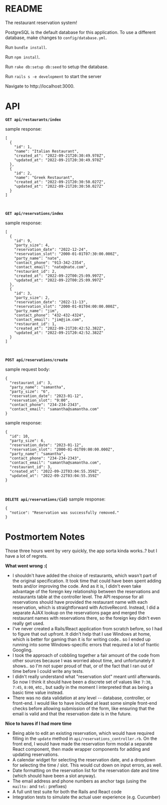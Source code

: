 # README

The restaurant reservation system!

PostgreSQL is the default database for this application. To use a different database, make changes to `config/database.yml`.

Run `bundle install`.

Run `npm install`.

Run `rake db:setup db:seed` to setup the database.

Run `rails s -e development` to start the server

Navigate to http://localhost:3000.

# API

**`GET api/restaurants/index`**

sample response:
```
[
  {
    "id": 1,
    "name": "Italian Restaurant",
    "created_at": "2022-09-21T20:30:49.978Z",
    "updated_at": "2022-09-21T20:30:49.978Z"
  },
  {
    "id": 2,
    "name": "Greek Restaurant",
    "created_at": "2022-09-21T20:30:50.027Z",
    "updated_at": "2022-09-21T20:30:50.027Z"
  }
]
```
<br>

**`GET api/reservations/index`**

sample response:
```
[
  {
    "id": 9,
    "party_size": 4,
    "reservation_date": "2022-12-24",
    "reservation_slot": "2000-01-01T07:30:00.000Z",
    "party_name": "nate",
    "contact_phone": "913-342-2354",
    "contact_email": "nate@nate.com",
    "restaurant_id": 2,
    "created_at": "2022-09-22T00:25:09.997Z",
    "updated_at": "2022-09-22T00:25:09.997Z"
  },
  {
    "id": 3,
    "party_size": 2,
    "reservation_date": "2022-11-13",
    "reservation_slot": "2000-01-01T04:00:00.000Z",
    "party_name": "jim",
    "contact_phone": "432-432-4324",
    "contact_email": "jim@jim.com",
    "restaurant_id": 1,
    "created_at": "2022-09-21T20:42:52.382Z",
    "updated_at": "2022-09-21T20:42:52.382Z"
  }
]
```
<br>

**`POST api/reservations/create`**

sample request body:
```
{
  "restaurant_id": 3,
  "party_name": "samantha",
  "party_size": "6",
  "reservation_date": "2023-01-12",
  "reservation_slot": "9:00",
  "contact_phone": "234-234-2343",
  "contact_email": "samantha@samantha.com"
}
```

sample response:
```
{
  "id": 10,
  "party_size": 6,
  "reservation_date": "2023-01-12",
  "reservation_slot": "2000-01-01T09:00:00.000Z",
  "party_name": "samantha",
  "contact_phone": "234-234-2343",
  "contact_email": "samantha@samantha.com",
  "restaurant_id": 3,
  "created_at": "2022-09-22T03:04:55.359Z",
  "updated_at": "2022-09-22T03:04:55.359Z"
}
```
<br>

**`DELETE api/reservations/{id}`** sample response:
```
{
  "notice": "Reservation was successfully removed."
}
```

# Postmortem Notes

Those three hours went by very quickly, the app sorta kinda works..? but I have a lot of regrets.

**What went wrong :(**

* I shouldn't have added the choice of restaurants, which wasn't part of the original specification. It took time that could have been spent adding tests and/or improving the code. And as it is, I didn't even take advantage of the foreign key relationship between the reservations and restaurants table at the controller level. The API response for all reservations should have provided the restaurant name with each reservation, which is straightforward with ActiveRecord. Instead, I did a separate AJAX lookup on the reservations page and merged the restaurant names with reservations there, so the foreign key didn't even really get used.
* I've never created a Rails/React application from scratch before, so I had to figure that out upfront. It didn't help that I use Windows at home, which is better for gaming than it is for writing code.. so I ended up running into some Windows-specific errors that required a lot of frantic Googling.
* I took the approach of cobbling together a fair amount of the code from other sources because I was worried about time, and unfortunately it shows.. so I'm not super proud of that, or of the fact that I ran out of time before I could write any tests.
* I didn't really understand what "reservation slot" meant until afterwards. So now I think it should have been a discrete set of values like `7:30`, `7:45`, `8:00`, etc., but sadly in the moment I interpreted that as being a basic time value instead.
* There was no data validation at any level -- database, controller, or front-end. I would like to have included at least some simple front-end checks before allowing submission of the form, like ensuring that the email is valid and that the reservation date is in the future.


**Nice to haves if I had more time**
* Being able to edit an existing reservation, which would have required filling in the `update` method in `api/reservations_controller.rb`. On the front end, I would have made the reservation form modal a separate React component, then made wrapper components for adding and updating reservations.
* A calendar widget for selecting the reservation date, and a dropdown for selecting the time / slot. This would cut down on input errors, as well.
* Date formatting on the reservation list for the reservation date and time (which should have been a slot anyway).
* The email address and phone numbers as anchor tags (using the `mailto:` and `tel:` prefixes)
* A full unit test suite for both the Rails and React code
* Integration tests to simulate the actual user experience (e.g. Cucumber)
